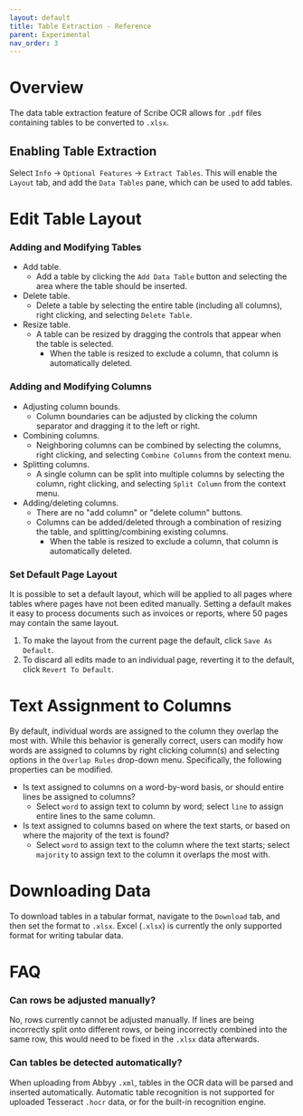 ```yaml
---
layout: default
title: Table Extraction - Reference
parent: Experimental
nav_order: 3
---
```


# Overview
The data table extraction feature of Scribe OCR allows for `.pdf` files containing tables to be converted to `.xlsx`. 

## Enabling Table Extraction
Select `Info` -> `Optional Features` -> `Extract Tables`.  This will enable the `Layout` tab, and add the `Data Tables` pane, which can be used to add tables.

# Edit Table Layout

### Adding and Modifying Tables
- Add table.
	- Add a table by clicking the `Add Data Table` button and selecting the area where the table should be inserted.
- Delete table.
	- Delete a table by selecting the entire table (including all columns), right clicking, and selecting `Delete Table`.
- Resize table.
	- A table can be resized by dragging the controls that appear when the table is selected.
		- When the table is resized to exclude a column, that column is automatically deleted.

### Adding and Modifying Columns
- Adjusting column bounds.
	- Column boundaries can be adjusted by clicking the column separator and dragging it to the left or right.
- Combining columns.
	- Neighboring columns can be combined by selecting the columns, right clicking, and selecting `Combine Columns` from the context menu.
- Splitting columns.
	- A single column can be split into multiple columns by selecting the column, right clicking, and selecting `Split Column` from the context menu.
- Adding/deleting columns.
	- There are no "add column" or "delete column" buttons.
	- Columns can be added/deleted through a combination of resizing the table, and splitting/combining existing columns.
		- When the table is resized to exclude a column, that column is automatically deleted.

### Set Default Page Layout
It is possible to set a default layout, which will be applied to all pages where tables where pages have not been edited manually.  Setting a default makes it easy to process documents such as invoices or reports, where 50 pages may contain the same layout. 

1. To make the layout from the current page the default, click `Save As Default`.
2. To discard all edits made to an individual page, reverting it to the default, click `Revert To Default`.

# Text Assignment to Columns
By default, individual words are assigned to the column they overlap the most with.  While this behavior is generally correct, users can modify how words are assigned to columns by right clicking column(s) and selecting options in the `Overlap Rules` drop-down menu.  Specifically, the following properties can be modified.

- Is text assigned to columns on a word-by-word basis, or should entire lines be assigned to columns?
	- Select `word` to assign text to column by word; select `line` to assign entire lines to the same column.
- Is text assigned to columns based on where the text starts, or based on where the majority of the text is found?
	- Select `word` to assign text to the column where the text starts; select `majority` to assign text to the column it overlaps the most with.

# Downloading Data
To download tables in a tabular format, navigate to the `Download` tab, and then set the format to `.xlsx`.  Excel (`.xlsx`) is currently the only supported format for writing tabular data.

# FAQ

### Can rows be adjusted manually?
No, rows currently cannot be adjusted manually.  If lines are being incorrectly split onto different rows, or being incorrectly combined into the same row, this would need to be fixed in the `.xlsx` data afterwards.

### Can tables be detected automatically?
When uploading from Abbyy `.xml`, tables in the OCR data will be parsed and inserted automatically.  Automatic table recognition is not supported for uploaded Tesseract `.hocr` data, or for the built-in recognition engine.